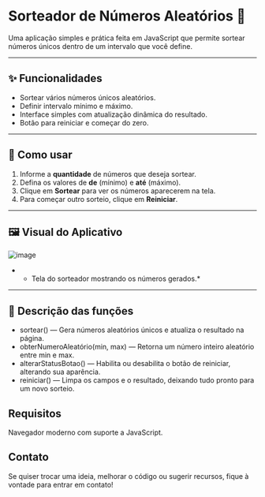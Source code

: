 # Sorteador de Números Aleatórios 🎲

Uma aplicação simples e prática feita em JavaScript que permite sortear números únicos dentro de um intervalo que você define.

---

## ✨ Funcionalidades

- Sortear vários números únicos aleatórios.
- Definir intervalo mínimo e máximo.
- Interface simples com atualização dinâmica do resultado.
- Botão para reiniciar e começar do zero.

---

## 🚀 Como usar

1. Informe a **quantidade** de números que deseja sortear.  
2. Defina os valores de **de** (mínimo) e **até** (máximo).  
3. Clique em **Sortear** para ver os números aparecerem na tela.  
4. Para começar outro sorteio, clique em **Reiniciar**.

---

## 🖼️ Visual do Aplicativo

![image](https://github.com/user-attachments/assets/d11b47e9-1959-4358-a603-8e1ffe6de044)
* - Tela do sorteador mostrando os números gerados.*

---

## 📄 Descrição das funções

- sortear() — Gera números aleatórios únicos e atualiza o resultado na página.
- obterNumeroAleatório(min, max) — Retorna um número inteiro aleatório entre min e max.
- alterarStatusBotao() — Habilita ou desabilita o botão de reiniciar, alterando sua aparência.
- reiniciar() — Limpa os campos e o resultado, deixando tudo pronto para um novo sorteio.

## Requisitos
  Navegador moderno com suporte a JavaScript.

## Contato
Se quiser trocar uma ideia, melhorar o código ou sugerir recursos, fique à vontade para entrar em contato!





